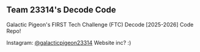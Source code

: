 ## Team 23314's Decode Code

Galactic Pigeon's FIRST Tech Challenge (FTC) Decode [2025-2026] Code Repo!

Instagram: [@galacticpigeon23314](https://www.instagram.com/galacticpigeon23314/?hl=en)
Website inc? :)